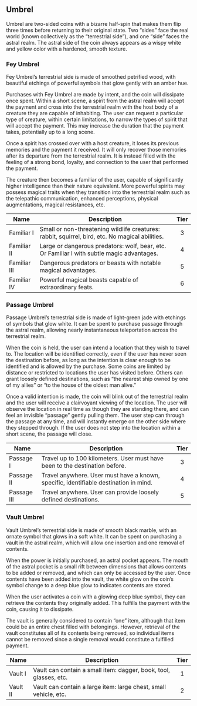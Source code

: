 ## Umbrel

Umbrel are two-sided coins with a bizarre half-spin that makes them flip three times before returning to their original state. Two “sides” face the real world (known collectively as the “terrestrial side”), and one “side” faces the astral realm. The astral side of the coin always appears as a wispy white and yellow color with a hardened, smooth texture.

### Fey Umbrel

Fey Umbrel’s terrestrial side is made of smoothed petrified wood, with beautiful etchings of powerful symbols that glow gently with an amber hue.

Purchases with Fey Umbrel are made by intent, and the coin will dissipate once spent. Within a short scene, a spirit from the astral realm will accept the payment and cross into the terrestrial realm with the host body of a creature they are capable of inhabiting. The user can request a particular type of creature, within certain limitations, to narrow the types of spirit that will accept the payment. This may increase the duration that the payment takes, potentially up to a long scene.

Once a spirit has crossed over with a host creature, it loses its previous memories and the payment it received. It will only recover those memories after its departure from the terrestrial realm. It is instead filled with the feeling of a strong bond, loyalty, and connection to the user that performed the payment.

The creature then becomes a familiar of the user, capable of significantly higher intelligence than their nature equivalent. More powerful spirits may possess magical traits when they transition into the terrestrial realm such as the telepathic communication, enhanced perceptions, physical augmentations, magical resistances, etc.

 **Name**     | **Description**                                                                                 | **Tier** 
--------------|-------------------------------------------------------------------------------------------------|:--------:
 Familiar I   | Small or non-threatening wildlife creatures: rabbit, squirrel, bird, etc. No magical abilities. | 3        
 Familiar II  | Large or dangerous predators: wolf, bear, etc. Or Familiar I with subtle magic advantages.      | 4        
 Familiar III | Dangerous predators or beasts with notable magical advantages.                                  | 5        
 Familiar IV  | Powerful magical beasts capable of extraordinary feats.                                         | 6        

### Passage Umbrel

Passage Umbrel’s terrestrial side is made of light-green jade with etchings of symbols that glow white. It can be spent to purchase passage through the astral realm, allowing nearly instantaneous teleportation across the terrestrial realm.

When the coin is held, the user can intend a location that they wish to travel to. The location will be identified correctly, even if the user has never seen the destination before, as long as the intention is clear enough to be identified and is allowed by the purchase. Some coins are limited by distance or restricted to locations the user has visited before. Others can grant loosely defined destinations, such as “the nearest ship owned by one of my allies” or “to the house of the oldest man alive.”

Once a valid intention is made, the coin will blink out of the terrestrial realm and the user will receive a clairvoyant viewing of the location. The user will observe the location in real time as though they are standing there, and can feel an invisible “passage” gently pulling them. The user step can through the passage at any time, and will instantly emerge on the other side where they stepped through. If the user does not step into the location within a short scene, the passage will close.

 **Name**    | **Description**                                                                      | **Tier** 
-------------|--------------------------------------------------------------------------------------|:--------:
 Passage I   | Travel up to 100 kilometers. User must have been to the destination before.          | 3        
 Passage II  | Travel anywhere. User must have a known, specific, identifiable destination in mind. | 4        
 Passage III | Travel anywhere. User can provide loosely defined destinations.                      | 5        

### Vault Umbrel

Vault Umbrel’s terrestrial side is made of smooth black marble, with an ornate symbol that glows in a soft white. It can be spent on purchasing a vault in the astral realm, which will allow one insertion and one removal of contents.

When the power is initially purchased, an astral pocket appears. The mouth of the astral pocket is a small rift between dimensions that allows contents to be added or removed, and which can only be accessed by the user. Once contents have been added into the vault, the white glow on the coin’s symbol change to a deep blue glow to indicates contents are stored.

When the user activates a coin with a glowing deep blue symbol, they can retrieve the contents they originally added. This fulfills the payment with the coin, causing it to dissipate.

The vault is generally considered to contain “one” item, although that item could be an entire chest filled with belongings. However, retrieval of the vault constitutes all of its contents being removed, so individual items cannot be removed since a single removal would constitute a fulfilled payment.

 **Name** | **Description**                                                   | **Tier** 
----------|-------------------------------------------------------------------|:--------:
 Vault I  | Vault can contain a small item: dagger, book, tool, glasses, etc. | 1        
 Vault II | Vault can contain a large item: large chest, small vehicle, etc.  | 2        
